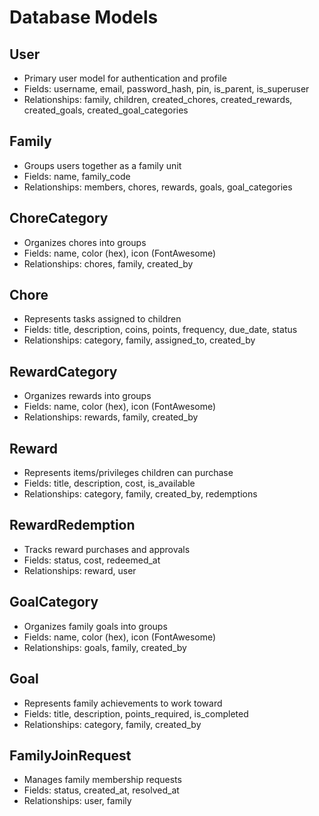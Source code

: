 # Database Models

## User
- Primary user model for authentication and profile
- Fields: username, email, password_hash, pin, is_parent, is_superuser
- Relationships: family, children, created_chores, created_rewards, created_goals, created_goal_categories

## Family
- Groups users together as a family unit
- Fields: name, family_code
- Relationships: members, chores, rewards, goals, goal_categories

## ChoreCategory
- Organizes chores into groups
- Fields: name, color (hex), icon (FontAwesome)
- Relationships: chores, family, created_by

## Chore
- Represents tasks assigned to children
- Fields: title, description, coins, points, frequency, due_date, status
- Relationships: category, family, assigned_to, created_by

## RewardCategory
- Organizes rewards into groups
- Fields: name, color (hex), icon (FontAwesome)
- Relationships: rewards, family, created_by

## Reward
- Represents items/privileges children can purchase
- Fields: title, description, cost, is_available
- Relationships: category, family, created_by, redemptions

## RewardRedemption
- Tracks reward purchases and approvals
- Fields: status, cost, redeemed_at
- Relationships: reward, user

## GoalCategory
- Organizes family goals into groups
- Fields: name, color (hex), icon (FontAwesome)
- Relationships: goals, family, created_by

## Goal
- Represents family achievements to work toward
- Fields: title, description, points_required, is_completed
- Relationships: category, family, created_by

## FamilyJoinRequest
- Manages family membership requests
- Fields: status, created_at, resolved_at
- Relationships: user, family
